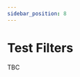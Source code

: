 ```yaml
---
sidebar_position: 8
---
```


# Test Filters

TBC

<!-- Running TUnit via `dotnet test` supports test filters. Information on how to use them is available [Here](https://learn.microsoft.com/en-us/dotnet/core/testing/selective-unit-tests)

TUnit supports the following properties for filtering:

- TestName
- TestClass
- Category

TUnit also supports filtering by your own [properties](properties). So you could do:

`dotnet test --filter "MyFilterName~SomeValue"`

And if your test had a property with the name "MyFilterName" and its value contained "SomeValue", then your test would be executed. -->
